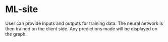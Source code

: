 # ML-site

User can provide inputs and outputs for training data. The neural network is then trained on the client side. Any predictions made will be displayed on the graph.
